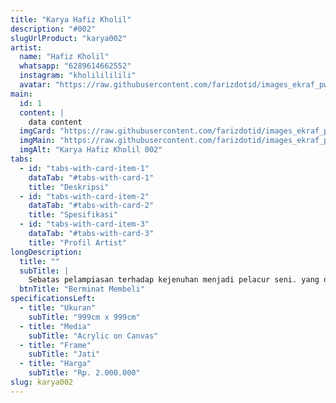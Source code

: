 ```yaml
---
title: "Karya Hafiz Kholil"
description: "#002"
slugUrlProduct: "karya002"
artist:
  name: "Hafiz Kholil"
  whatsapp: "6289614662552"
  instagram: "kholilililili"
  avatar: "https://raw.githubusercontent.com/farizdotid/images_ekraf_pwk/main/subsektor_senirupa/avatar/avatar_default_man.jpeg"
main:
  id: 1
  content: |
    data content
  imgCard: "https://raw.githubusercontent.com/farizdotid/images_ekraf_pwk/main/purwarupa/compressed/035_hafiz.jpg"
  imgMain: "https://raw.githubusercontent.com/farizdotid/images_ekraf_pwk/main/purwarupa/compressed/035_hafiz.jpg"
  imgAlt: "Karya Hafiz Kholil 002"
tabs:
  - id: "tabs-with-card-item-1"
    dataTab: "#tabs-with-card-1"
    title: "Deskripsi"
  - id: "tabs-with-card-item-2"
    dataTab: "#tabs-with-card-2"
    title: "Spesifikasi"
  - id: "tabs-with-card-item-3"
    dataTab: "#tabs-with-card-3"
    title: "Profil Artist"
longDescription:
  title: ""
  subTitle: |
    Sebatas pelampiasan terhadap kejenuhan menjadi pelacur seni. yang dituntut untuk melukiskan objek sesuai dengan pesanan. warna, motif dan bentuk, yang bebas sebagai media pelampiasan.
  btnTitle: "Berminat Membeli"
specificationsLeft:
  - title: "Ukuran"
    subTitle: "999cm x 999cm"
  - title: "Media"
    subTitle: "Acrylic on Canvas"
  - title: "Frame"
    subTitle: "Jati"
  - title: "Harga"
    subTitle: "Rp. 2.000.000"
slug: karya002
---
```


